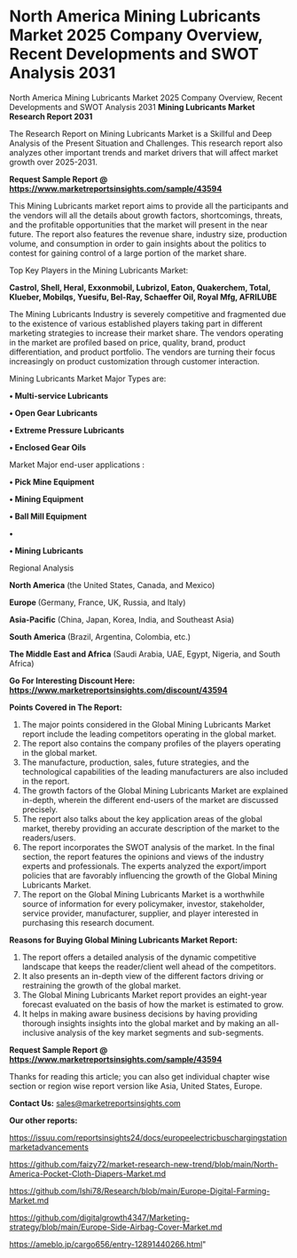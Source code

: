 # North America Mining Lubricants Market 2025 Company Overview, Recent Developments and SWOT Analysis 2031
North America Mining Lubricants Market 2025 Company Overview, Recent Developments and SWOT Analysis 2031
<strong>Mining Lubricants Market Research Report 2031</strong>

The Research Report on Mining Lubricants Market is a Skillful and Deep Analysis of the Present Situation and Challenges. This research report also analyzes other important trends and market drivers that will affect market growth over 2025-2031.

<strong>Request Sample Report @ <a href=https://www.marketreportsinsights.com/sample/43594>https://www.marketreportsinsights.com/sample/43594</a></strong>

This Mining Lubricants market report aims to provide all the participants and the vendors will all the details about growth factors, shortcomings, threats, and the profitable opportunities that the market will present in the near future. The report also features the revenue share, industry size, production volume, and consumption in order to gain insights about the politics to contest for gaining control of a large portion of the market share.

Top Key Players in the Mining Lubricants Market:

<strong>Castrol, Shell, Heral, Exxonmobil, Lubrizol, Eaton, Quakerchem, Total, Klueber, Mobilqs, Yuesifu, Bel-Ray, Schaeffer Oil, Royal Mfg, AFRILUBE</strong>

The Mining Lubricants Industry is severely competitive and fragmented due to the existence of various established players taking part in different marketing strategies to increase their market share. The vendors operating in the market are profiled based on price, quality, brand, product differentiation, and product portfolio. The vendors are turning their focus increasingly on product customization through customer interaction.

Mining Lubricants Market Major Types are:

<strong>•  Multi-service Lubricants

•  Open Gear Lubricants

•  Extreme Pressure Lubricants

•  Enclosed Gear Oils</strong>

Market Major end-user applications :

<strong>•  Pick Mine Equipment

•  Mining Equipment

•  Ball Mill Equipment

•  

•  Mining Lubricants</strong>

Regional Analysis

</u><strong><b>North America</b></strong> (the United States, Canada, and Mexico)

<strong><b>Europe </b></strong>(Germany, France, UK, Russia, and Italy)

<strong><b>Asia-Pacific</b></strong> (China, Japan, Korea, India, and Southeast Asia)

<strong><b>South America</b></strong> (Brazil, Argentina, Colombia, etc.)

<strong><b>The Middle East and Africa</b></strong> (Saudi Arabia, UAE, Egypt, Nigeria, and South Africa)

<strong>Go For Interesting Discount Here: <a href=https://www.marketreportsinsights.com/discount/43594>https://www.marketreportsinsights.com/discount/43594</a></strong>

<strong>Points Covered in The Report:</strong>
<ol>
  <li>The major points considered in the Global Mining Lubricants Market report include the leading competitors operating in the global market.</li>
  <li>The report also contains the company profiles of the players operating in the global market.</li>
  <li>The manufacture, production, sales, future strategies, and the technological capabilities of the leading manufacturers are also included in the report.</li>
  <li>The growth factors of the Global Mining Lubricants Market are explained in-depth, wherein the different end-users of the market are discussed precisely.</li>
  <li>The report also talks about the key application areas of the global market, thereby providing an accurate description of the market to the readers/users.</li>
  <li>The report incorporates the SWOT analysis of the market. In the final section, the report features the opinions and views of the industry experts and professionals. The experts analyzed the export/import policies that are favorably influencing the growth of the Global Mining Lubricants Market.</li>
  <li>The report on the Global Mining Lubricants Market is a worthwhile source of information for every policymaker, investor, stakeholder, service provider, manufacturer, supplier, and player interested in purchasing this research document.</li>
</ol>
<strong>Reasons for Buying Global Mining Lubricants Market Report:</strong>

<ol>
  <li>The report offers a detailed analysis of the dynamic competitive landscape that keeps the reader/client well ahead of the competitors.</li>
  <li>It also presents an in-depth view of the different factors driving or restraining the growth of the global market.</li>
  <li>The Global Mining Lubricants Market report provides an eight-year forecast evaluated on the basis of how the market is estimated to grow.</li>
  <li>It helps in making aware business decisions by having providing thorough insights insights into the global market and by making an all-inclusive analysis of the key market segments and sub-segments.</li>
</ol>
<strong>Request Sample Report @ <a href=https://www.marketreportsinsights.com/sample/43594>https://www.marketreportsinsights.com/sample/43594</a></strong>


Thanks for reading this article; you can also get individual chapter wise section or region wise report version like Asia, United States, Europe.

<strong>Contact Us:</strong>
sales@marketreportsinsights.com

<strong>Our other reports:</strong>

<a href=https://issuu.com/reportsinsights24/docs/europeelectricbuschargingstationmarketadvancements>https://issuu.com/reportsinsights24/docs/europeelectricbuschargingstationmarketadvancements</a>

<a href=https://github.com/faizy72/market-research-new-trend/blob/main/North-America-Pocket-Cloth-Diapers-Market.md>https://github.com/faizy72/market-research-new-trend/blob/main/North-America-Pocket-Cloth-Diapers-Market.md</a>

<a href=https://github.com/Ishi78/Research/blob/main/Europe-Digital-Farming-Market.md>https://github.com/Ishi78/Research/blob/main/Europe-Digital-Farming-Market.md</a>

<a href=https://github.com/digitalgrowth4347/Marketing-strategy/blob/main/Europe-Side-Airbag-Cover-Market.md>https://github.com/digitalgrowth4347/Marketing-strategy/blob/main/Europe-Side-Airbag-Cover-Market.md</a>

<a href=https://ameblo.jp/cargo656/entry-12891440266.html>https://ameblo.jp/cargo656/entry-12891440266.html</a>"

